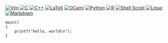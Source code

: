 [![Vim](https://img.shields.io/badge/VIM-%2311AB00.svg?style=for-the-badge&logo=vim&logoColor=white)](https://github.com/rdnajac/.vim)
[![C](https://img.shields.io/badge/c-%2300599C.svg?style=for-the-badge&logo=c&logoColor=white)](https://gist.github.com/rdnajac/cc327902deb54098dd474076c60e16cc)
[![C++](https://img.shields.io/badge/c++-%2300599C.svg?style=for-the-badge&logo=c%2B%2B&logoColor=white)](https://github.com/rdnajac/DecodeNcodeAnything)
[![LaTeX](https://img.shields.io/badge/latex-%23008080.svg?style=for-the-badge&logo=latex&logoColor=white)](https://github.com/rdnajac/SOCKit/blob/main/docs/LRM/LRM.pdf)
[![OCaml](https://img.shields.io/badge/OCaml-%23E98407.svg?style=for-the-badge&logo=ocaml&logoColor=white)](https://github.com/rdnajac/SOCKit)
[![Python](https://img.shields.io/badge/python-3670A0?style=for-the-badge&logo=python&logoColor=ffdd54)](https://github.com/rdnajac/cbmf#-combinatorial-bioinformatic-meta-framework)
[![R](https://img.shields.io/badge/r-%23276DC3.svg?style=for-the-badge&logo=r&logoColor=white)](https://gist.github.com/rdnajac/d2c1629f16e9e070168bb42d99c2332c)
[![Shell Script](https://img.shields.io/badge/shell_script-%23121011.svg?style=for-the-badge&logo=gnu-bash&logoColor=white)](https://github.com/rdnajac/vimfect)
[![Linux](https://img.shields.io/badge/Linux-FCC624?style=for-the-badge&logo=linux&logoColor=black)](https://gist.github.com/rdnajac/e68c6c723360a4adadcfabe106e91a1d)
[![Markdown](https://img.shields.io/badge/markdown-%23000000.svg?style=for-the-badge&logo=markdown&logoColor=white)](https://github.com/rdnajac/cbmf/wiki)

```
main()
{
    printf("hello, world\n");
}
```

<!--- Here are some ideas to get you started:

- 🔭 I’m currently working on ...
- 🌱 I’m currently learning ...
- 👯 I’m looking to collaborate on ...
- 🤔 I’m looking for help with ...
- 💬 Ask me about ...
- 📫 How to reach me: ...
- 😄 Pronouns: ...
- ⚡ Fun fact: ...
-->
